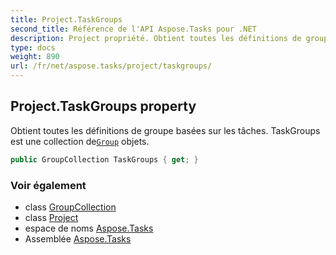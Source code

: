 ```yaml
---
title: Project.TaskGroups
second_title: Référence de l'API Aspose.Tasks pour .NET
description: Project propriété. Obtient toutes les définitions de groupe basées sur les tâches. TaskGroups est une collection deGroup objets.
type: docs
weight: 890
url: /fr/net/aspose.tasks/project/taskgroups/
---
```

## Project.TaskGroups property

Obtient toutes les définitions de groupe basées sur les tâches. TaskGroups est une collection de[`Group`](../../group/) objets.

```csharp
public GroupCollection TaskGroups { get; }
```

### Voir également

* class [GroupCollection](../../groupcollection/)
* class [Project](../)
* espace de noms [Aspose.Tasks](../../project/)
* Assemblée [Aspose.Tasks](../../../)



